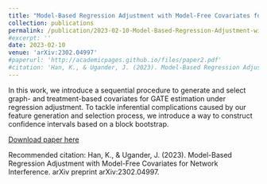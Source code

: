 ```yaml
---
title: "Model-Based Regression Adjustment with Model-Free Covariates for Network Interference"
collection: publications
permalink: /publication/2023-02-10-Model-Based-Regression-Adjustment-with-Model-Free-Covariates-for-Network-Interference
#excerpt: ''
date: 2023-02-10
venue: 'arXiv:2302.04997'
#paperurl: 'http://academicpages.github.io/files/paper2.pdf'
#citation: 'Han, K., & Ugander, J. (2023). Model-Based Regression Adjustment with Model-Free Covariates for Network Interference. arXiv preprint arXiv:2302.04997.'
---
```


In this work, we introduce a sequential procedure to generate and select graph- and treatment-based covariates for GATE estimation under regression adjustment. To tackle inferential complications caused by our feature generation and selection process, we introduce a way to construct confidence intervals based on a block bootstrap.

[Download paper here](http://kevinwhan.github.io/files/paper-regadj.pdf)

Recommended citation: Han, K., & Ugander, J. (2023). Model-Based Regression Adjustment with Model-Free Covariates for Network Interference. arXiv preprint arXiv:2302.04997.